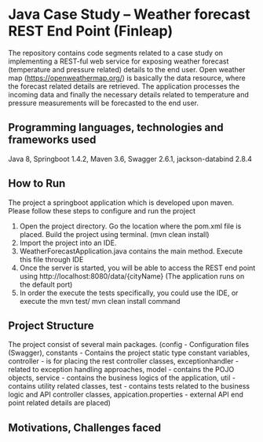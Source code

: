 # Java Case Study – Weather forecast REST End Point (Finleap)

The repository contains code segments related to a case study on implementing a REST-ful web service for exposing weather forecast (temperature and pressure related) details to the end user. Open weather map (https://openweathermap.org/) is basically the data resource, where the forecast related details are retrieved. The application processes the incoming data and finally the necessary details related to temperature and pressure measurements will be forecasted to the end user.

## Programming languages, technologies and frameworks used

Java 8, Springboot 1.4.2, Maven 3.6, Swagger 2.6.1, jackson-databind 2.8.4

## How to Run

The project a springboot application which is developed upon maven. Please follow these steps to configure and run the project 

1. Open the project directory. Go the location where the pom.xml file is placed. Build the project using terminal. (mvn clean install)
2. Import the project into an IDE.
3. WeatherForecastApplication.java contains the main method. Execute this file through IDE
4. Once the server is started, you will be able to access the REST end point using http://localhost:8080/data/{cityName} (The application runs on the default port)
5. In order the execute the tests specifically, you could use the IDE, or execute the mvn test/ mvn clean install command


## Project Structure

The project consist of several main packages. (config - Configuration files (Swagger), constants - Contains the project static type constant variables, controller - is for placing the rest controller classes, exceptionhandler - related to exception handling approaches, model - contains the POJO objects, service - contains the business logics of the application, util - contains utility related classes, test - contains tests related to the business logic and API controller classes, appication.properties - external API end point related details are placed)

## Motivations, Challenges faced

